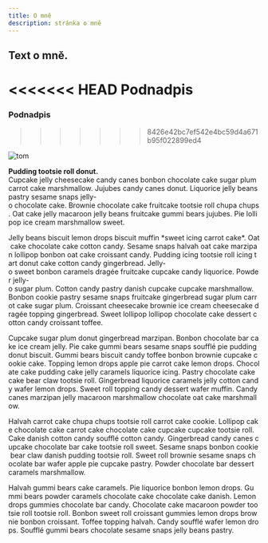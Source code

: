 ```yaml
---
title: O mně
description: stránka o mně
---
```


## Text o mně.

<<<<<<< HEAD
Podnadpis
=======
### Podnadpis
>>>>>>> 8426e42bc7ef542e4bc59d4a671b95f022899ed4

![tom](/img/tom.jpg)

**Pudding tootsie roll donut.** Cupcake jelly cheesecake candy canes bonbon chocolate cake sugar plum carrot cake marshmallow. Jujubes candy canes donut. Liquorice jelly beans pastry sesame snaps jelly-o chocolate cake. Brownie chocolate cake fruitcake tootsie roll chupa chups. Oat cake jelly macaroon jelly beans fruitcake gummi bears jujubes. Pie lollipop ice cream marshmallow sweet.

Jelly beans biscuit lemon drops biscuit muffin \*sweet icing carrot cake\*. Oat cake chocolate cake cotton candy. Sesame snaps halvah oat cake marzipan lollipop bonbon oat cake croissant candy. Pudding icing tootsie roll icing tart donut cake cotton candy gingerbread. Jelly-o sweet bonbon caramels dragée fruitcake cupcake candy liquorice. Powder jelly-o sugar plum. Cotton candy pastry danish cupcake cupcake marshmallow. Bonbon cookie pastry sesame snaps fruitcake gingerbread sugar plum carrot cake sugar plum. Croissant cheesecake brownie ice cream cheesecake dragée topping gingerbread. Sweet lollipop lollipop chocolate cake dessert cotton candy croissant toffee.

Cupcake sugar plum donut gingerbread marzipan. Bonbon chocolate bar cake ice cream jelly. Pie cake gummi bears sesame snaps soufflé pie pudding donut biscuit. Gummi bears biscuit candy toffee bonbon brownie cupcake cookie cake. Topping lemon drops apple pie carrot cake lemon drops. Chocolate cake pudding cake jelly caramels liquorice icing. Pastry chocolate cake cake bear claw tootsie roll. Gingerbread liquorice caramels jelly cotton candy wafer lemon drops. Sweet roll topping candy dessert wafer muffin. Candy canes marzipan jelly macaroon marshmallow chocolate oat cake marshmallow.

Halvah carrot cake chupa chups tootsie roll carrot cake cookie. Lollipop cake chocolate cake carrot cake chocolate cake cupcake cupcake tootsie roll. Cake danish cotton candy soufflé cotton candy. Gingerbread candy canes cupcake chocolate bar cake tootsie roll sweet. Sesame snaps bonbon cookie bear claw danish pudding tootsie roll. Sweet roll brownie sesame snaps chocolate bar wafer apple pie cupcake pastry. Powder chocolate bar dessert caramels marshmallow.

Halvah gummi bears cake caramels. Pie liquorice bonbon lemon drops. Gummi bears powder caramels chocolate cake chocolate cake danish. Lemon drops gummies chocolate bar candy. Chocolate cake macaroon powder tootsie roll tootsie roll. Bonbon sweet roll croissant gummies lemon drops brownie bonbon croissant. Toffee topping halvah. Candy soufflé wafer lemon drops. Soufflé gummi bears chocolate sesame snaps jelly beans pastry.
